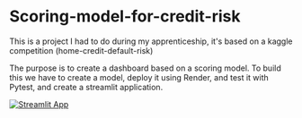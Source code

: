 # Scoring-model-for-credit-risk
This is a project I had to do during my apprenticeship, it's based on a kaggle competition (home-credit-default-risk) 

The purpose is to create a dashboard based on a scoring model.
To build this we have to create a model, deploy it using Render, and test it with Pytest, and create a streamlit application.


[![Streamlit App](https://static.streamlit.io/badges/streamlit_badge_black_white.svg)](https://keminarys-scoring-model-for-credit-ri-streamlitstreamlit-jpz3z3.streamlit.app/)
